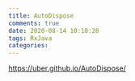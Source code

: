 ```yaml
---
title: AutoDispose
comments: true
date: 2020-08-14 10:18:28
tags: RxJava
categories: 
---
```


https://uber.github.io/AutoDispose/

